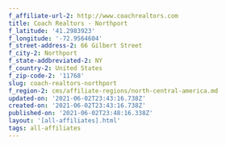 ```yaml
---
f_affiliate-url-2: http://www.coachrealtors.com
title: Coach Realtors - Northport
f_latitude: '41.2983923'
f_longitude: '-72.9564604'
f_street-address-2: 66 Gilbert Street­
f_city-2: Northport­
f_state-addbreviated-2: NY­
f_country-2: United States
f_zip-code-2: '11768'
slug: coach-realtors-northport
f_region-2: cms/affiliate-regions/north-central-america.md
updated-on: '2021-06-02T23:43:16.738Z'
created-on: '2021-06-02T23:43:16.738Z'
published-on: '2021-06-02T23:48:16.338Z'
layout: '[all-affiliates].html'
tags: all-affiliates
---
```



